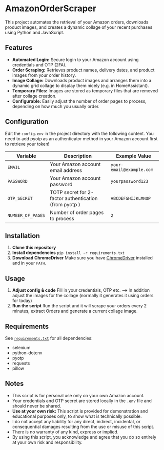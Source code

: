 # AmazonOrderScraper

This project automates the retrieval of your Amazon orders, downloads product images, and creates a dynamic collage of your recent purchases using Python and JavaScript.

## Features

- **Automated Login:** Secure login to your Amazon account using credentials and OTP (2FA).
- **Order Scraping:** Retrieves product names, delivery dates, and product images from your order history.
- **Image Collage:** Downloads product images and arranges them into a dynamic grid collage to display them nicely (e.g. in HomeAssistant).
- **Temporary Files:** Images are stored as temporary files that are removed after collage creation.
- **Configurable:** Easily adjust the number of order pages to process, depending on how much you usually order.

## Configuration

Edit the `config.env` in the project directory with the following content. You need to add pyotp as an authenticator method in your Amazon account first to retrieve your token!

| Variable         | Description                                                    | Example Value                |
|------------------|----------------------------------------------------------------|------------------------------|
| `EMAIL`          | Your Amazon account email address                              | `your-email@example.com`     |
| `PASSWORD`       | Your Amazon account password                                   | `yourpassword123`            |
| `OTP_SECRET`     | TOTP secret for 2-factor authentication (from pyotp        )   | `ABCDEFGHIJKLMNOP`           |
| `NUMBER_OF_PAGES`| Number of order pages to process                               | `2`                          |

## Installation

1. **Clone this repository**
2. **Install dependencies** `pip install -r requirements.txt`
3. **Download ChromeDriver** Make sure you have [ChromeDriver](https://chromedriver.chromium.org/downloads) installed and in your `PATH`.

## Usage

1. **Adjust config & code** Fill in your credentials, OTP etc. --> In addition adjust the images for the collage (normally it generates it using orders for today)
2. **Run the script** Run the script and it will scrape your orders every 2 minutes, extract Orders and generate a current collage image.

## Requirements

See [`requirements.txt`](./requirements.txt) for all dependencies:

- selenium
- python-dotenv
- pyotp
- requests
- pillow

## Notes

- This script is for personal use only on your own Amazon account.
- Your credentials and OTP secret are stored locally in the `.env` file and should never be shared.
- **Use at your own risk:** This script is provided for demonstration and educational purposes only, to show what is technically possible.  
- I do not accept any liability for any direct, indirect, incidental, or consequential damages resulting from the use or misuse of this script.  
- There is no warranty of any kind, express or implied.  
- By using this script, you acknowledge and agree that you do so entirely at your own risk and responsibility.